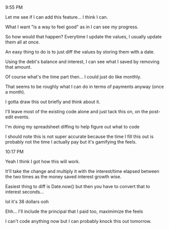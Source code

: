 9:55 PM

Let me see if I can add this feature... I think I can.

What I want "is a way to feel good" as in I can see my progress.

So how would that happen? Everytime I update the values, I usually update them all at once.

An easy thing to do is to just diff the values by storing them with a date.

Using the debt's balance and interest, I can see what I saved by removing that amount.

Of course what's the time part then... I could just do like monthly.

That seems to be roughly what I can do in terms of payments anyway (once a month).

I gotta draw this out briefly and think about it.

I'll leave most of the existing code alone and just tack this on, on the post-edit events.

I'm doing my spreadsheet diffing to help figure out what to code

I should note this is not super accurate because the time I fill this out is probably not the time I actually pay but it's gamifying the feels.

10:17 PM

Yeah I think I got how this will work.

It'll take the change and multiply it with the interest/time elapsed between the two times as the money saved interest growth wise.

Easiest thing to diff is Date.now() but then you have to convert that to interest seconds...

lol it's 38 dollars ooh

Ehh... I'll include the principal that I paid too, maximimize the feels

I can't code anything now but I can probably knock this out tomorrow.
